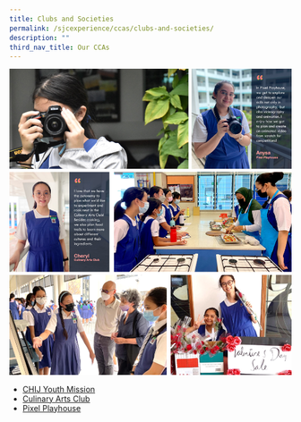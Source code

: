 ```yaml
---
title: Clubs and Societies
permalink: /sjcexperience/ccas/clubs-and-societies/
description: ""
third_nav_title: Our CCAs
---
```

![](/images/CCA/Clubs%20and%20Societies/clubs2.jpg)

* [CHIJ Youth Mission](/chijyouthmission)
* [Culinary Arts Club](/culinaryartsclub)
* [Pixel Playhouse](/pixelplayhouse)